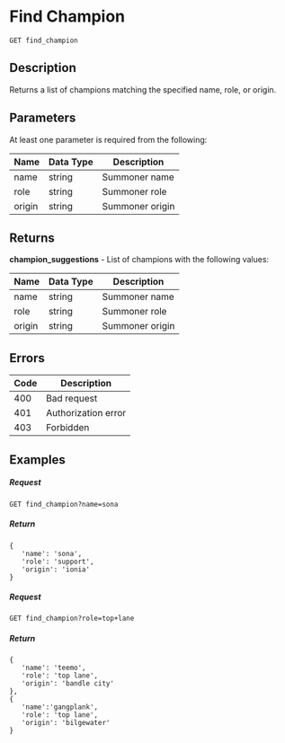 # Find Champion

```
GET find_champion
```

## Description

Returns a list of champions matching the specified name, role, or origin.

## Parameters

At least one parameter is required from the following:

| Name   | Data Type | Description     |
| ------ | --------- | --------------- |
| name   | string    | Summoner name   |
| role   | string    | Summoner role   |
| origin | string    | Summoner origin |

## Returns

**champion_suggestions** - List of champions with the following values:

| **Name** | **Data Type** | Description     |
| -------- | ------------- | --------------- |
| name     | string        | Summoner name   |
| role     | string        | Summoner role   |
| origin   | string        | Summoner origin |

## Errors

| Code | Description         |
| ---- | ------------------- |
| 400  | Bad request         |
| 401  | Authorization error |
| 403  | Forbidden           |

## Examples

##### **Request**

```
GET find_champion?name=sona
```

##### Return

```
{
   'name': 'sona',
   'role': 'support',
   'origin': 'ionia'
}
```

##### Request

```
GET find_champion?role=top+lane
```

##### Return

```
{
   'name': 'teemo',
   'role': 'top lane',
   'origin': 'bandle city'
},
{
   'name':'gangplank',
   'role': 'top lane',
   'origin': 'bilgewater'
}
```

